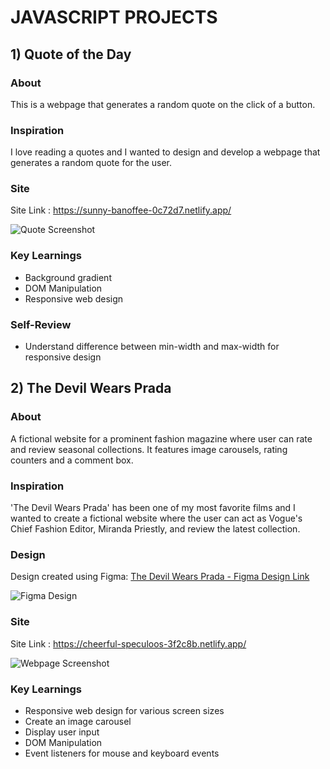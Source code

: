 
# JAVASCRIPT PROJECTS

## 1) Quote of the Day

### About 

This is a webpage that generates a random quote on the click of a button.

### Inspiration

I love reading a quotes and I wanted to design and develop a webpage that generates a random quote for the user.

### Site

Site Link : https://sunny-banoffee-0c72d7.netlify.app/

![Quote Screenshot](https://github.com/sbhatoye/Javascript-Projects/assets/121978043/47578356-22dc-4f7a-944d-a5af8f21d3fb)

### Key Learnings

- Background gradient
- DOM Manipulation
- Responsive web design 

### Self-Review

- Understand difference between min-width and max-width for responsive design

## 2) The Devil Wears Prada

### About 

A fictional website for a prominent fashion magazine where user can rate and review seasonal collections. It features image carousels, rating counters and a comment box. 

### Inspiration

'The Devil Wears Prada' has been one of my most favorite films and I wanted to create a fictional website where the user can act as Vogue's Chief Fashion Editor, Miranda Priestly, and review the latest collection. 

### Design

Design created using Figma: [The Devil Wears Prada - Figma Design Link](https://www.figma.com/file/drx3FOVGqKSgaIqJdfPgeS/The-Devil-Wears-Prada?type=design&mode=design&t=Gbcf8YMI0XleOoxS-1)

![Figma Design](https://github.com/sbhatoye/Javascript-Projects/assets/121978043/a013880f-f95b-487a-9f18-7d019859aff8)

### Site

Site Link : https://cheerful-speculoos-3f2c8b.netlify.app/

![Webpage Screenshot](https://github.com/sbhatoye/Javascript-Projects/assets/121978043/d4afb730-ee6f-494d-9370-ff8617c18a02)

### Key Learnings

- Responsive web design for various screen sizes
- Create an image carousel
- Display user input
- DOM Manipulation
- Event listeners for mouse and keyboard events
